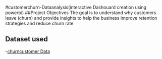#customerchurn-Dataanalysis(interactive Dashouard creation using powerbi)
##Project Objectives
The goal is to understand why customers leave (churn) and provide insights to help the business improve retention strategies and reduce churn rate
## Dataset used
-<a href= "https://www.kaggle.com/datasets/blastchar/telco-customer-churn">churncustomer Data</a>

